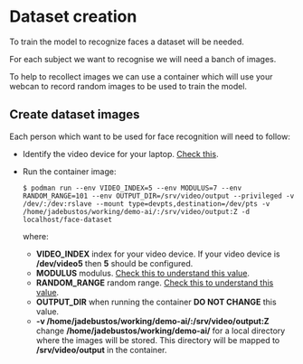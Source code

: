 # Dataset creation

To train the model to recognize faces a dataset will be needed.

For each subject we want to recognise we will need a banch of images.

To help to recollect images we can use a container which will use your webcan to record random images to be used to train the model.

## Create dataset images

Each person which want to be used for face recognition will need to follow:

* Identify the video device for your laptop. [Check this](../face-detection/face-detection-video.md).
* Run the container image:

   ```console
   $ podman run --env VIDEO_INDEX=5 --env MODULUS=7 --env RANDOM_RANGE=101 --env OUTPUT_DIR=/srv/video/output --privileged -v /dev/:/dev:rslave --mount type=devpts,destination=/dev/pts -v /home/jadebustos/working/demo-ai/:/srv/video/output:Z -d localhost/face-dataset
   ```

   where:

   * **VIDEO_INDEX** index for your video device. If your video device is **/dev/video5** then **5** should be configured.
   * **MODULUS** modulus. [Check this to understand this value](create-dataset.md).
   * **RANDOM_RANGE** random range. [Check this to understand this value](create-dataset.md).
   * **OUTPUT_DIR** when running the container **DO NOT CHANGE** this value.
   * **-v /home/jadebustos/working/demo-ai/:/srv/video/output:Z** change **/home/jadebustos/working/demo-ai/** for a local directory where the images will be stored. This directory will be mapped to **/srv/video/output** in the container.